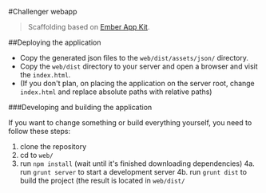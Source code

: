 #Challenger webapp

> Scaffolding based on [Ember App Kit](http://iamstef.net/ember-app-kit/).

##Deploying the application

- Copy the generated json files to the `web/dist/assets/json/` directory.
- Copy the `web/dist` directory to your server and open a browser and visit the `index.html`.
- (If you don't plan, on placing the application on the server root, change `index.html` and replace absolute paths with relative paths)

###Developing and building the application

If you want to change something or build everything yourself, you need to follow these steps:

1. clone the repository
2. cd to `web/`
3. run `npm install` (wait until it's finished downloading dependencies)
4a. run `grunt server` to start a development server
4b. run `grunt dist` to build the project (the result is located in `web/dist/`
